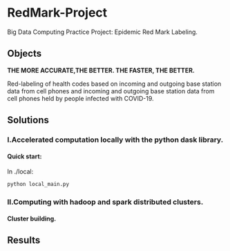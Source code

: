 # **RedMark-Project**
Big Data Computing Practice Project: Epidemic Red Mark Labeling.

## **Objects**
**THE MORE ACCURATE,THE BETTER. THE FASTER, THE BETTER.**

Red-labeling of health codes based on incoming and outgoing base station data from cell phones and incoming and outgoing base station data from cell phones held by people infected with COVID-19.

## **Solutions**
### I.Accelerated computation **locally** with the python **dask library**.
#### Quick start:
In ./local:
```bash
python local_main.py
```

### II.Computing with **hadoop** and **spark distributed clusters**.
#### Cluster building.

## **Results**
